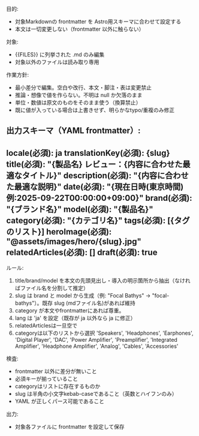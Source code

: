 目的:
- 対象Markdownの frontmatter を Astro用スキーマに合わせて設定する
- 本文は一切変更しない（frontmatter 以外に触らない）

対象:
- {{FILES}} に列挙された .md のみ編集
- 対象以外のファイルは読み取り専用

作業方針:
- 最小差分で編集。空白や改行、本文・脚注・表は変更禁止
- 推論・想像で値を作らない。不明は null か欠落のまま
- 単位・数値は原文のものをそのまま使う（換算禁止）
- 既に値が入っている場合は上書きせず、明らかなtypo/重複のみ修正

出力スキーマ（YAML frontmatter）:
---
locale(必須): ja
translationKey(必須): {slug}
title(必須): "{製品名} レビュー：{内容に合わせた最適なタイトル}"
description(必須): "{内容に合わせた最適な説明}"
date(必須): "{現在日時(東京時間) 例:2025-09-22T00:00:00+09:00}"
brand(必須): "{ブランド名}"
model(必須): "{製品名}"
category(必須): "{カテゴリ名}" 
tags(必須): [{タグのリスト}]
heroImage(必須): "@assets/images/hero/{slug}.jpg"
relatedArticles(必須): []
draft(必須): true
---

ルール:
1) title/brand/model を本文の先頭見出し・導入の明示箇所から抽出（なければファイル名を分割して推定）
2) slug は brand と model から生成（例: "Focal Bathys" → "focal-bathys"）。既存 slug (mdファイル名)があれば維持
3) category が本文やfrontmatterにあれば尊重。
4) lang は 'ja' を設定（既存が ja 以外なら ja に修正）
5) relatedArticlesは一旦空で
6) categoryは以下のリストから選択
'Speakers',
'Headphones',
'Earphones',
'Digital Player',
'DAC',
'Power Amplifier',
'Preamplifier',
'Integrated Amplifier',
'Headphone Amplifier',
'Analog',
'Cables',
'Accessories'

検査:
- frontmatter 以外に差分が無いこと
- 必須キーが揃っていること
- categoryはリストに存在するものか
- slug は半角の小文字kebab-caseであること（英数とハイフンのみ）
- YAML が正しくパース可能であること

出力:
- 対象各ファイルに frontmatter を設定して保存
